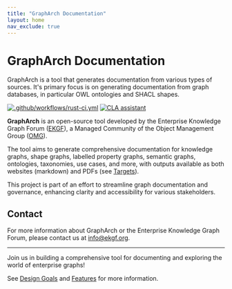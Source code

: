 ```yaml
---
title: "GraphArch Documentation"
layout: home
nav_exclude: true
---
```


# GraphArch Documentation

GraphArch is a tool that generates documentation from various types of sources.
It's primary focus is on generating documentation from graph databases, in particular
OWL ontologies and SHACL shapes.

[![.github/workflows/rust-ci.yml](https://github.com/EKGF/grapharch/actions/workflows/rust-ci.yml/badge.svg?branch=main)](https://github.com/EKGF/grapharch/actions/workflows/rust-ci.yml) [![CLA assistant](https://cla-assistant.io/readme/badge/EKGF/grapharch)](https://cla-assistant.io/EKGF/grapharch)

**GraphArch** is an open-source tool developed
by the Enterprise Knowledge Graph Forum ([EKGF](https://ekgf.org)),
a Managed Community of the
Object Management Group ([OMG](https://www.omg.org/communities/enterprise-knowledge-graph-forum.htm)).

The tool aims to generate comprehensive
documentation for knowledge graphs, shape graphs,
labelled property graphs, semantic graphs, ontologies,
taxonomies, use cases, and more,
with outputs available as both websites (markdown) and
PDFs (see [Targets](features/targets/README.md)).

This project is part of an effort to streamline graph documentation
and governance, enhancing clarity and accessibility for
various stakeholders.


## Contact

For more information about GraphArch or the Enterprise Knowledge Graph Forum,
please contact us at [info@ekgf.org](mailto:info@ekgf.org).

---

Join us in building a comprehensive tool for documenting and exploring the world of enterprise graphs!

See [Design Goals](design-goals/README.md) and [Features](features/README.md) for more information.
